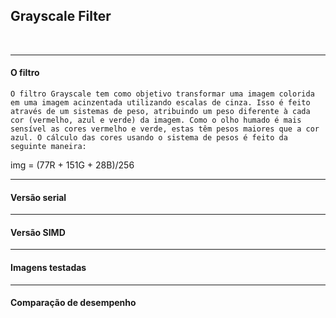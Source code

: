 <h2>Grayscale Filter</h2></br>
<hr>
<h4>O filtro</h4>

	O filtro Grayscale tem como objetivo transformar uma imagem colorida em uma imagem acinzentada utilizando escalas de cinza. Isso é feito através de um sistemas de peso, atribuindo um peso diferente à cada cor (vermelho, azul e verde) da imagem. Como o olho humado é mais sensível as cores vermelho e verde, estas têm pesos maiores que a cor azul. O cálculo das cores usando o sistema de pesos é feito da seguinte maneira:

img = (77R + 151G + 28B)/256


<hr>
<h4>Versão serial</h4>



<hr>
<h4>Versão SIMD</h4>


<hr>
<h4>Imagens testadas</h4>


<hr>
<h4>Comparação de desempenho</h4>
